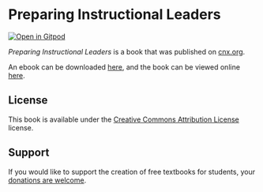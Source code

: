 # Preparing Instructional Leaders

[![Open in Gitpod](https://gitpod.io/button/open-in-gitpod.svg)](https://gitpod.io/from-referrer/)

_Preparing Instructional Leaders_ is a book that was published on [cnx.org](https://cnx.org/).

An ebook can be downloaded [here](https://github.com/cnx-user-books/cnxbook-preparing-instructional-leaders/releases/latest), and the book can be viewed online [here](https://github.com/cnx-user-books/cnxbook-preparing-instructional-leaders/releases/latest).

## License
This book is available under the [Creative Commons Attribution License](./LICENSE) license.

## Support
If you would like to support the creation of free textbooks for students, your [donations are welcome](https://riceconnect.rice.edu/donation/support-openstax-banner).
